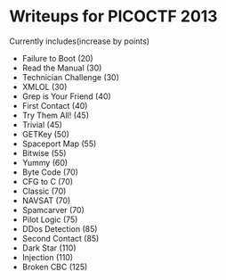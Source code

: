 # Writeups for PICOCTF 2013

Currently includes(increase by points)

* Failure to Boot (20)
* Read the Manual (30)
* Technician Challenge (30)
* XMLOL (30)
* Grep is Your Friend (40)
* First Contact (40)
* Try Them All! (45)
* Trivial (45)
* GETKey (50)
* Spaceport Map (55)
* Bitwise (55)
* Yummy (60)
* Byte Code (70)
* CFG to C (70)
* Classic (70)
* NAVSAT (70)
* Spamcarver (70)
* Pilot Logic (75)
* DDos Detection (85)
* Second Contact (85)
* Dark Star (110)
* Injection (110)
* Broken CBC (125) 







